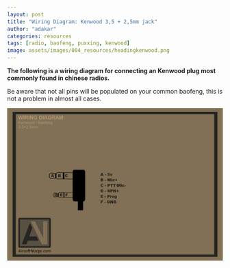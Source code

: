 ```yaml
---
layout: post
title: "Wiring Diagram: Kenwood 3,5 + 2,5mm jack"
author: "adakar"
categories: resources
tags: [radio, baofeng, puxxing, kenwood]
image: assets/images/004_resources/headingkenwood.png
---
```



**The following is a wiring diagram for connecting an Kenwood plug most commonly found in chinese radios.**

Be aware that not all pins will be populated on your common baofeng, this is not a problem in almost all cases. 

<div class="image-thumbnail">
	<a href="/assets/images/004_resources/kenwood.png">
		<img src="/assets/images/004_resources/kenwood.png" width="640"/>
	</a>
</div>

